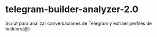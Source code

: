 # telegram-builder-analyzer-2.0
Script para analizar conversaciones de Telegram y extraer perfiles de builders(@)
